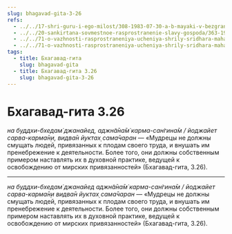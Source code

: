 ```yaml
---
slug: bhagavad-gita-3-26
refs:
  - ../../17-shri-guru-i-ego-milost/308-1983-07-30-a-b-mayaki-v-bezgranichnom.md
  - ../../20-sankirtana-sovmestnoe-rasprostranenie-slavy-gospoda/363-1982-03-13-a-mahaprabhu-provozglashaet-smirenie-i-terpenie-osnovoj-propovedi.md
  - ../../71-o-vazhnosti-rasprostraneniya-ucheniya-shrily-sridhara-maharaja/1131-1983-05-09-c6-o-rasprostranenii-lektsij-i-knig-shrily-shridhara-maharadzha.md
  - ../../71-o-vazhnosti-rasprostraneniya-ucheniya-shrily-sridhara-maharaja/1134-1982-07-02-a4-shrila-shridhar-maharadzh-delaet-sokrovennye-istiny-o-soznanii-krishny-bolee-otchetlivymi.md
tags:
  - title: Бхагавад-гита
    slug: bhagavad-gita
  - title: Бхагавад-гита 3.26
    slug: bhagavad-gita-3-26
---
```


# Бхагавад-гита 3.26

*на буддхи-бхедам̇ джанайед, аджн̃а̄на̄м̇ карма-сан̇гина̄м / йоджайет сарва-карма̄н̣и, видва̄н йуктах̣ сама̄чаран* — «Мудрецы не должны смущать людей, привязанных к плодам своего труда, и внушать им пренебрежение к деятельности. Более того, они должны собственным примером наставлять их в духовной практике, ведущей к освобождению от мирских привязанностей» (Бхагавад-гита, 3.26).

---

*на буддхи-бхедам̇ джанайед аджн̃а̄на̄м̇ карма-сан̇гина̄м / йоджайет сарва-карма̄н̣и видва̄н йуктах̣ сама̄чаран* — «Мудрецы не должны смущать людей, привязанных к плодам своего труда, и внушать им пренебрежение к деятельности. Более того, они должны собственным примером наставлять их в духовной практике, ведущей к освобождению от мирских привязанностей» (Бхагавад-гита, 3.26).
